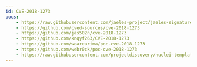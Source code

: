 ```yaml
---
id: CVE-2018-1273
pocs:
    - https://raw.githubusercontent.com/jaeles-project/jaeles-signatures/master/cves/spring-data-commons-rce-cve-2018-1273.yaml
    - https://github.com/cved-sources/cve-2018-1273
    - https://github.com/jas502n/cve-2018-1273
    - https://github.com/knqyf263/CVE-2018-1273
    - https://github.com/wearearima/poc-cve-2018-1273
    - https://github.com/webr0ck/poc-cve-2018-1273
    - https://raw.githubusercontent.com/projectdiscovery/nuclei-templates/master/cves/CVE-2018-1273.yaml
---
```

